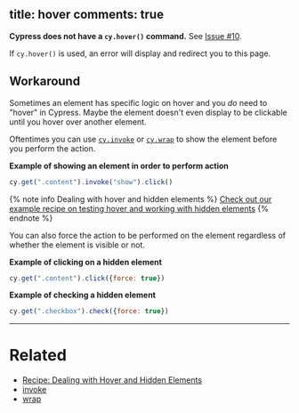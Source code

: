title: hover
comments: true
---

**Cypress does not have a `cy.hover()` command.** See [Issue #10](https://github.com/cypress-io/cypress/issues/10).

If `cy.hover()` is used, an error will display and redirect you to this page.

## Workaround

Sometimes an element has specific logic on hover and you *do* need to "hover" in Cypress. Maybe the element doesn't even display to be clickable until you hover over another element.

Oftentimes you can use [`cy.invoke`](https://on.cypress.io/api/invoke) or [`cy.wrap`](https://on.cypress.io/api/wrap) to show the element before you perform the action.

**Example of showing an element in order to perform action**
```javascript
cy.get(".content").invoke("show").click()
```

{% note info Dealing with hover and hidden elements %}
[Check out our example recipe on testing hover and working with hidden elements](https://github.com/cypress-io/cypress-example-recipes/blob/master/cypress/integration/hover_hidden_elements.js)
{% endnote %}

You can also force the action to be performed on the element regardless of whether the element is visible or not.

**Example of clicking on a hidden element**
```javascript
cy.get(".content").click({force: true})
```

**Example of checking a hidden element**
```javascript
cy.get(".checkbox").check({force: true})
```

***

# Related

- [Recipe: Dealing with Hover and Hidden Elements](https://github.com/cypress-io/cypress-example-recipes/blob/master/cypress/integration/hover_hidden_elements.js)
- [invoke](https://on.cypress.io/api/invoke)
- [wrap](https://on.cypress.io/api/wrap)
